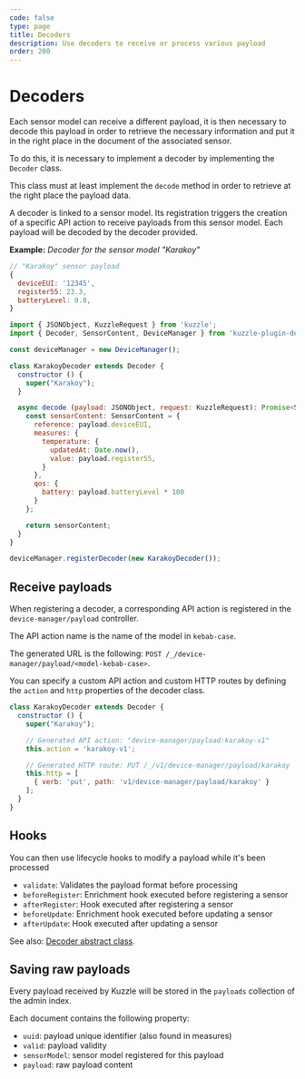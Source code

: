 ```yaml
---
code: false
type: page
title: Decoders
description: Use decoders to receive or process various payload 
order: 200
---
```


# Decoders

Each sensor model can receive a different payload, it is then necessary to decode this payload in order to retrieve the necessary information and put it in the right place in the document of the associated sensor.

To do this, it is necessary to implement a decoder by implementing the `Decoder` class.

This class must at least implement the `decode` method in order to retrieve at the right place the payload data.

A decoder is linked to a sensor model. Its registration triggers the creation of a specific API action to receive payloads from this sensor model. Each payload will be decoded by the decoder provided.

**Example:** _Decoder for the sensor model "Karakoy"_

```js
// "Karakoy" sensor payload
{
  deviceEUI: '12345',
  register55: 23.3,
  batteryLevel: 0.8,
}
```

```js
import { JSONObject, KuzzleRequest } from 'kuzzle';
import { Decoder, SensorContent, DeviceManager } from 'kuzzle-plugin-device-manager';

const deviceManager = new DeviceManager();

class KarakoyDecoder extends Decoder {
  constructor () {
    super("Karakoy");
  }

  async decode (payload: JSONObject, request: KuzzleRequest): Promise<SensorContent> {
    const sensorContent: SensorContent = {
      reference: payload.deviceEUI,
      measures: {
        temperature: {
          updatedAt: Date.now(),
          value: payload.register55,
        }
      },
      qos: {
        battery: payload.batteryLevel * 100
      }
    };

    return sensorContent;
  }
}

deviceManager.registerDecoder(new KarakoyDecoder());
```

## Receive payloads

When registering a decoder, a corresponding API action is registered in the `device-manager/payload` controller.

The API action name is the name of the model in `kebab-case`.

The generated URL is the following: `POST /_/device-manager/payload/<model-kebab-case>`.

You can specify a custom API action and custom HTTP routes by defining the `action` and `http` properties of the decoder class.

```js
class KarakoyDecoder extends Decoder {
  constructor () {
    super("Karakoy");

    // Generated API action: "device-manager/payload:karakoy-v1"
    this.action = 'karakoy-v1';

    // Generated HTTP route: PUT /_/v1/device-manager/payload/karakoy
    this.http = [
      { verb: 'put', path: 'v1/device-manager/payload/karakoy' }
    ];
  }
}
```

## Hooks 

You can then use lifecycle hooks to modify a payload while it's been processed

  - `validate`: Validates the payload format before processing
  - `beforeRegister`: Enrichment hook executed before registering a sensor
  - `afterRegister`: Hook executed after registering a sensor
  - `beforeUpdate`: Enrichment hook executed before updating a sensor
  - `afterUpdate`: Hook executed after updating a sensor

See also: [Decoder abstract class](/kuzzle-iot-platform/device-manager/1/classes/decoder).

## Saving raw payloads

Every payload received by Kuzzle will be stored in the `payloads` collection of the admin index.

Each document contains the following property:
  - `uuid`: payload unique identifier (also found in measures)
  - `valid`: payload validity
  - `sensorModel`: sensor model registered for this payload
  - `payload`: raw payload content 
